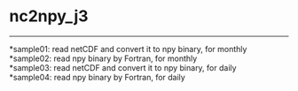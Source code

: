# nc2npy_j3
-----------------------------------------------------------------------  
*sample01: read netCDF and convert it to npy binary, for monthly        
*sample02: read npy binary by Fortran, for monthly  
*sample03: read netCDF and convert it to npy binary, for daily  
*sample04: read npy binary by Fortran, for daily  


